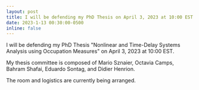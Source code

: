 ```yaml
---
layout: post
title: I will be defending my PhD Thesis on April 3, 2023 at 10:00 EST
date: 2023-1-13 00:30:00-0500
inline: false
---
```


I will be defending my PhD Thesis "Nonlinear and Time-Delay Systems Analysis using Occupation Measures" on April 3, 2023 at 10:00 EST. 

My thesis committee is composed of Mario Sznaier, Octavia Camps, Bahram Shafai, Eduardo Sontag, and Didier Henrion.

The room and logistics are currently being arranged.

